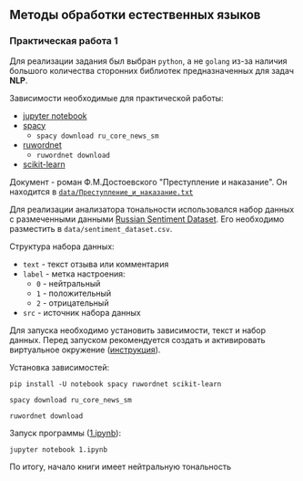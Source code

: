 ## Методы обработки естественных языков

### Практическая работа 1

Для реализации задания был выбран `python`, а не `golang` из-за наличия большого
количества сторонних библиотек предназначенных для задач **NLP**.

Зависимости необходимые для практической работы:

- [jupyter notebook](https://jupyter.org/)
- [spacy](https://spacy.io/)
  - `spacy download ru_core_news_sm`
- [ruwordnet](https://github.com/avidale/python-ruwordnet)
  - `ruwordnet download`
- [scikit-learn](https://scikit-learn.org/stable/)

Документ - роман Ф.М.Достоевского "Преступление и наказание". Он находится в
[`data/Преступление_и_наказание.txt`](data/Преступление_и_наказание.txt)

Для реализации анализатора тональности использовался набор данных с размеченными
данными
[Russian Sentiment Dataset](https://www.kaggle.com/datasets/mar1mba/russian-sentiment-dataset).
Его необходимо разместить в `data/sentiment_dataset.csv`.

Структура набора данных:

- `text` - текст отзыва или комментария
- `label` - метка настроения:
  - `0` - нейтральный
  - `1` - положительный
  - `2` - отрицательный
- `src` - источник набора данных

Для запуска необходимо установить зависимости, текст и набор данных. Перед
запуском рекомендуется создать и активировать виртуальное окружение
([инструкция](https://docs.python.org/3/library/venv.html)).

Установка зависимостей:

```
pip install -U notebook spacy ruwordnet scikit-learn
```

```
spacy download ru_core_news_sm
```

```
ruwordnet download
```

Запуск программы ([1.ipynb](1.ipynb)):

```
jupyter notebook 1.ipynb
```

По итогу, начало книги имеет нейтральную тональность
